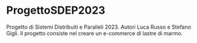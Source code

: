 # ProgettoSDEP2023
Progetto di Sistemi Distribuiti e Paralleli 2023. Autori Luca Russo e Stefano Gigli. Il progetto consiste nel creare un e-commerce di lastre di marmo.

